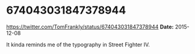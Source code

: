 # 674043031847378944
https://twitter.com/TomFrankly/status/674043031847378944
**Date:** 2015-12-08

It kinda reminds me of the typography in Street Fighter IV.
